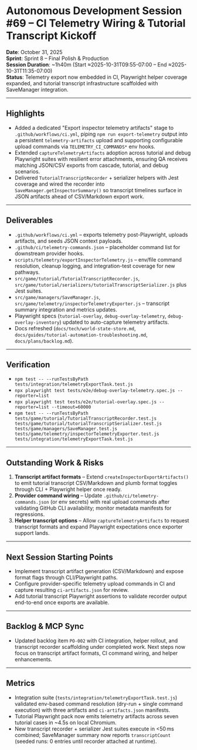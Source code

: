 # Autonomous Development Session #69 – CI Telemetry Wiring & Tutorial Transcript Kickoff

**Date**: October 31, 2025  
**Sprint**: Sprint 8 – Final Polish & Production  
**Session Duration**: ~1h40m (Start ≈2025-10-31T09:55-07:00 – End ≈2025-10-31T11:35-07:00)  
**Status**: Telemetry export now embedded in CI, Playwright helper coverage expanded, and tutorial transcript infrastructure scaffolded with SaveManager integration.

---

## Highlights
- Added a dedicated "Export inspector telemetry artifacts" stage to `.github/workflows/ci.yml`, piping `npm run export-telemetry` output into a persistent `telemetry-artifacts` upload and supporting configurable upload commands via `TELEMETRY_CI_COMMANDS*` env hooks.
- Extended `captureTelemetryArtifacts` adoption across tutorial and debug Playwright suites with resilient error attachments, ensuring QA receives matching JSON/CSV exports from cascade, tutorial, and debug scenarios.
- Delivered `TutorialTranscriptRecorder` + serializer helpers with Jest coverage and wired the recorder into `SaveManager.getInspectorSummary()` so transcript timelines surface in JSON artifacts ahead of CSV/Markdown export work.

---

## Deliverables
- `.github/workflows/ci.yml` – exports telemetry post-Playwright, uploads artifacts, and seeds JSON context payloads.  
- `.github/ci/telemetry-commands.json` – placeholder command list for downstream provider hooks.  
- `scripts/telemetry/exportInspectorTelemetry.js` – env/file command resolution, cleanup logging, and integration-test coverage for new pathways.  
- `src/game/tutorial/TutorialTranscriptRecorder.js`, `src/game/tutorial/serializers/tutorialTranscriptSerializer.js` plus Jest suites.  
- `src/game/managers/SaveManager.js`, `src/game/telemetry/inspectorTelemetryExporter.js` – transcript summary integration and metrics updates.  
- Playwright specs (`tutorial-overlay`, `debug-overlay-telemetry`, `debug-overlay-inventory`) updated to auto-capture telemetry artifacts.  
- Docs refreshed (`docs/tech/world-state-store.md`, `docs/guides/tutorial-automation-troubleshooting.md`, `docs/plans/backlog.md`).

---

## Verification
- `npm test -- --runTestsByPath tests/integration/telemetryExportTask.test.js`  
- `npx playwright test tests/e2e/debug-overlay-telemetry.spec.js --reporter=list`  
- `npx playwright test tests/e2e/tutorial-overlay.spec.js --reporter=list --timeout=60000`  
- `npm test -- --runTestsByPath tests/game/tutorial/TutorialTranscriptRecorder.test.js tests/game/tutorial/tutorialTranscriptSerializer.test.js tests/game/managers/SaveManager.test.js tests/game/telemetry/inspectorTelemetryExporter.test.js tests/integration/telemetryExportTask.test.js`

---

## Outstanding Work & Risks
1. **Transcript artifact formats** – Extend `createInspectorExportArtifacts()` to emit tutorial transcript CSV/Markdown and plumb format toggles through CLI + Playwright helper once ready.  
2. **Provider command wiring** – Update `.github/ci/telemetry-commands.json` (or env secrets) with real upload commands after validating GitHub CLI availability; monitor metadata manifests for regressions.  
3. **Helper transcript options** – Allow `captureTelemetryArtifacts` to request transcript formats and expand Playwright expectations once exporter support lands.

---

## Next Session Starting Points
- Implement transcript artifact generation (CSV/Markdown) and expose format flags through CLI/Playwright paths.  
- Configure provider-specific telemetry upload commands in CI and capture resulting `ci-artifacts.json` for review.  
- Add tutorial transcript Playwright assertions to validate recorder output end-to-end once exports are available.

---

## Backlog & MCP Sync
- Updated backlog item `PO-002` with CI integration, helper rollout, and transcript recorder scaffolding under completed work. Next steps now focus on transcript artifact formats, CI command wiring, and helper enhancements.

---

## Metrics
- Integration suite (`tests/integration/telemetryExportTask.test.js`) validated env-based command resolution (dry-run + single command execution) with three artifacts and `ci-artifacts.json` manifests.  
- Tutorial Playwright pack now emits telemetry artifacts across seven tutorial cases in ~4.5s on local Chromium.  
- New transcript recorder + serializer Jest suites execute in <50 ms combined; SaveManager summary now reports `transcriptCount` (seeded runs: 0 entries until recorder attached at runtime).
